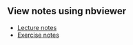 ## View notes using nbviewer
* [Lecture notes](https://nbviewer.jupyter.org/github/mdalvi/machine-learning-tuts/blob/master/numpy_class/lecture_notes.ipynb)
* [Exercise notes](https://nbviewer.jupyter.org/github/mdalvi/machine-learning-tuts/blob/master/numpy_class/execise_notes.ipynb)